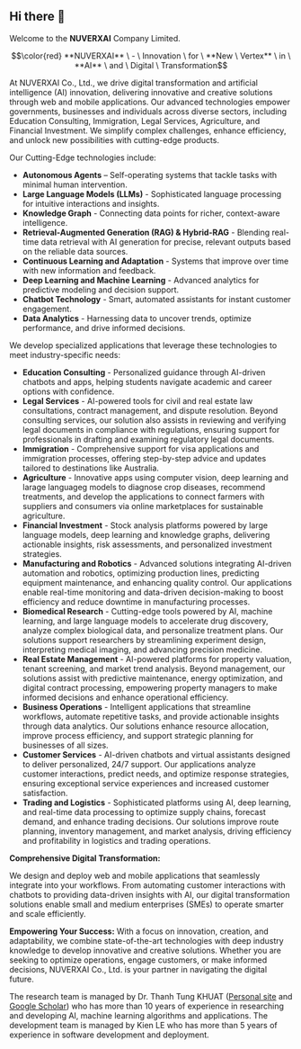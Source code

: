 ## Hi there 👋

Welcome to the **NUVERXAI** Company Limited.

$$\color{red} **NUVERXAI** \ - \ Innovation \ for \ **New \ Vertex** \ in \ **AI** \ and \ Digital \ Transformation$$

At NUVERXAI Co., Ltd., we drive digital transformation and artificial intelligence (AI) innovation, delivering innovative and creative solutions through web and mobile applications. Our advanced technologies empower governments, businesses and individuals across diverse sectors, including Education Consulting, Immigration, Legal Services, Agriculture, and Financial Investment. We simplify complex challenges, enhance efficiency, and unlock new possibilities with cutting-edge products.

Our Cutting-Edge technologies include:

- **Autonomous Agents** – Self-operating systems that tackle tasks with minimal human intervention.
- **Large Language Models (LLMs)** - Sophisticated language processing for intuitive interactions and insights.
- **Knowledge Graph** - Connecting data points for richer, context-aware intelligence.
- **Retrieval-Augmented Generation (RAG) & Hybrid-RAG** - Blending real-time data retrieval with AI generation for precise, relevant outputs based on the reliable data sources.
- **Continuous Learning and Adaptation** - Systems that improve over time with new information and feedback.
- **Deep Learning and Machine Learning** - Advanced analytics for predictive modeling and decision support.
- **Chatbot Technology** - Smart, automated assistants for instant customer engagement.
- **Data Analytics** - Harnessing data to uncover trends, optimize performance, and drive informed decisions.

We develop specialized applications that leverage these technologies to meet industry-specific needs:

- **Education Consulting** - Personalized guidance through AI-driven chatbots and apps, helping students navigate academic and career options with confidence.
- **Legal Services** - AI-powered tools for civil and real estate law consultations, contract management, and dispute resolution. Beyond consulting services, our solution also assists in reviewing and verifying legal documents in compliance with regulations, ensuring support for professionals in drafting and examining regulatory legal documents.
- **Immigration** - Comprehensive support for visa applications and immigration processes, offering step-by-step advice and updates tailored to destinations like Australia.
- **Agriculture** - Innovative apps using computer vision, deep learning and larage languageg models to diagnose crop diseases, recommend treatments, and develop the applications to connect farmers with suppliers and consumers via online marketplaces for sustainable agriculture.
- **Financial Investment** - Stock analysis platforms powered by large language models, deep learning and knowledge graphs, delivering actionable insights, risk assessments, and personalized investment strategies.
- **Manufacturing and Robotics** - Advanced solutions integrating AI-driven automation and robotics, optimizing production lines, predicting equipment maintenance, and enhancing quality control. Our applications enable real-time monitoring and data-driven decision-making to boost efficiency and reduce downtime in manufacturing processes.
- **Biomedical Research** - Cutting-edge tools powered by AI, machine learning, and large language models to accelerate drug discovery, analyze complex biological data, and personalize treatment plans. Our solutions support researchers by streamlining experiment design, interpreting medical imaging, and advancing precision medicine.
- **Real Estate Management** - AI-powered platforms for property valuation, tenant screening, and market trend analysis. Beyond management, our solutions assist with predictive maintenance, energy optimization, and digital contract processing, empowering property managers to make informed decisions and enhance operational efficiency.
- **Business Operations** - Intelligent applications that streamline workflows, automate repetitive tasks, and provide actionable insights through data analytics. Our solutions enhance resource allocation, improve process efficiency, and support strategic planning for businesses of all sizes.
- **Customer Services** - AI-driven chatbots and virtual assistants designed to deliver personalized, 24/7 support. Our applications analyze customer interactions, predict needs, and optimize response strategies, ensuring exceptional service experiences and increased customer satisfaction.
- **Trading and Logistics** - Sophisticated platforms using AI, deep learning, and real-time data processing to optimize supply chains, forecast demand, and enhance trading decisions. Our solutions improve route planning, inventory management, and market analysis, driving efficiency and profitability in logistics and trading operations.

**Comprehensive Digital Transformation:**

We design and deploy web and mobile applications that seamlessly integrate into your workflows. From automating customer interactions with chatbots to providing data-driven insights with AI, our digital transformation solutions enable small and medium enterprises (SMEs) to operate smarter and scale efficiently.

**Empowering Your Success:**
With a focus on innovation, creation, and adaptability, we combine state-of-the-art technologies with deep industry knowledge to develop innovative and creative solutions. Whether you are seeking to optimize operations, engage customers, or make informed decisions, NUVERXAI Co., Ltd. is your partner in navigating the digital future.

The research team is managed by Dr. Thanh Tung KHUAT ([Personal site](https://thanhtung09t2.wixsite.com/home) and [Google Scholar](https://scholar.google.com.au/citations?user=2UDpb4cAAAAJ)) who has more than 10 years of experience in researching and developing AI, machine learning algorithms and applications. The development team is managed by Kien LE who has more than 5 years of experience in software development and deployment.
